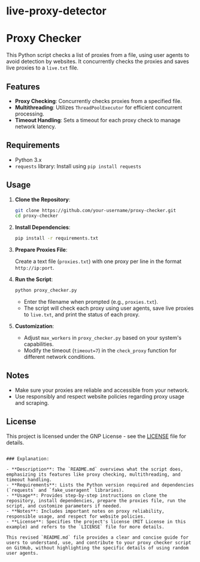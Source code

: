 # live-proxy-detector
# Proxy Checker

This Python script checks a list of proxies from a file, using user agents to avoid detection by websites. It concurrently checks the proxies and saves live proxies to a `live.txt` file.

## Features

- **Proxy Checking**: Concurrently checks proxies from a specified file.
- **Multithreading**: Utilizes `ThreadPoolExecutor` for efficient concurrent processing.
- **Timeout Handling**: Sets a timeout for each proxy check to manage network latency.

## Requirements

- Python 3.x
- `requests` library: Install using `pip install requests`

## Usage

1. **Clone the Repository**:

   ```bash
   git clone https://github.com/your-username/proxy-checker.git
   cd proxy-checker
   ```

2. **Install Dependencies**:

   ```bash
   pip install -r requirements.txt
   ```

3. **Prepare Proxies File**:

   Create a text file (`proxies.txt`) with one proxy per line in the format `http://ip:port`.

4. **Run the Script**:

   ```bash
   python proxy_checker.py
   ```

   - Enter the filename when prompted (e.g., `proxies.txt`).
   - The script will check each proxy using user agents, save live proxies to `live.txt`, and print the status of each proxy.

5. **Customization**:

   - Adjust `max_workers` in `proxy_checker.py` based on your system's capabilities.
   - Modify the timeout (`timeout=7`) in the `check_proxy` function for different network conditions.

## Notes

- Make sure your proxies are reliable and accessible from your network.
- Use responsibly and respect website policies regarding proxy usage and scraping.

## License

This project is licensed under the GNP License - see the [LICENSE](LICENSE) file for details.
```

### Explanation:

- **Description**: The `README.md` overviews what the script does, emphasizing its features like proxy checking, multithreading, and timeout handling.
- **Requirements**: Lists the Python version required and dependencies (`requests` and `fake_useragent` libraries).
- **Usage**: Provides step-by-step instructions on clone the repository, install dependencies, prepare the proxies file, run the script, and customize parameters if needed.
- **Notes**: Includes important notes on proxy reliability, responsible usage, and respect for website policies.
- **License**: Specifies the project's license (MIT License in this example) and refers to the `LICENSE` file for more details.

This revised `README.md` file provides a clear and concise guide for users to understand, use, and contribute to your proxy checker script on GitHub, without highlighting the specific details of using random user agents.













